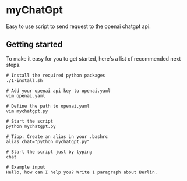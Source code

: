 # myChatGpt

Easy to use script to send request to the openai chatgpt api.

## Getting started

To make it easy for you to get started, here's a list of recommended next steps. 

```
# Install the required python packages
./1-install.sh

# Add your openai api key to openai.yaml
vim openai.yaml

# Define the path to openai.yaml
vim mychatgpt.py

# Start the script
python mychatgpt.py

# Tipp: Create an alias in your .bashrc
alias chat="python mychatgpt.py"

# Start the script just by typing
chat

# Example input
Hello, how can I help you? Write 1 paragraph about Berlin.

```
